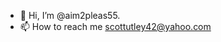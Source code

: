 - 👋 Hi, I’m @aim2pleas55.
- 📫 How to reach me scottutley42@yahoo.com 

<!---
aim2pleas55/aim2pleas55 is a ✨ special ✨ repository because its `README.md` (this file) appears on your GitHub profile.
You can click the Preview link to take a look at your changes.
--->

